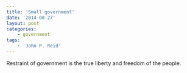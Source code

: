 ```yaml
---
title: 'Small government'
date: '2014-08-27'
layout: post
categories:
    - government
tags:
    - 'John P. Reid'
---
```


Restraint of government is the true liberty and freedom of the people.